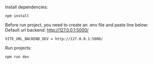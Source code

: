 Install dependencies:

```
npm install
```

Before run project, you need to create an .env file and paste line below:
Default url backend: http://127.0.0.1:5000/

```
VITE_URL_BACKEND_DEV = http://127.0.0.1:5000/
```

Run projects:

```
npm run dev
```
